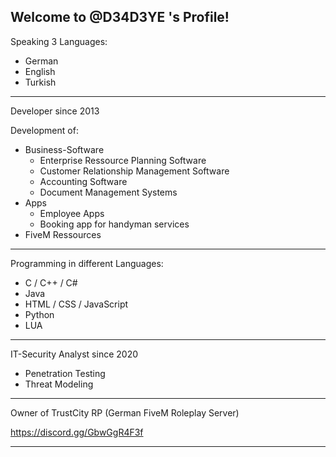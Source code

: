 Welcome to @D34D3YE 's Profile!
-------------------------------------------------------------------------------------------------------------------------------------

Speaking 3 Languages:

- German
- English
- Turkish

-------------------------------------------------------------------------------------------------------------------------------------

Developer since 2013

Development of: 

- Business-Software
  - Enterprise Ressource Planning Software
  - Customer Relationship Management Software
  - Accounting Software
  - Document Management Systems
- Apps
  - Employee Apps
  - Booking app for handyman services
- FiveM Ressources

-------------------------------------------------------------------------------------------------------------------------------------

Programming in different Languages:
- C / C++ / C#
- Java
- HTML / CSS / JavaScript
- Python
- LUA

-------------------------------------------------------------------------------------------------------------------------------------

IT-Security Analyst since 2020

- Penetration Testing
- Threat Modeling

-------------------------------------------------------------------------------------------------------------------------------------

Owner of TrustCity RP (German FiveM Roleplay Server)

https://discord.gg/GbwGgR4F3f

-------------------------------------------------------------------------------------------------------------------------------------
